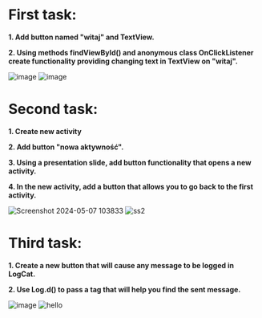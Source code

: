 # First task:

**1. Add button named "witaj" and TextView.**

**2. Using methods findViewById() and anonymous class OnClickListener create functionality providing changing text in TextView on "witaj".**

![image](https://github.com/mlekstan/projekt-JPWP/assets/79636250/a1997392-0190-42fa-8022-6c3d762590b8)
![image](https://github.com/mlekstan/projekt-JPWP/assets/79636250/be72e4e3-e44e-47a0-9230-00bd665e19d9)


# Second task:

**1. Create new activity**

**2. Add button "nowa aktywność".**

**3. Using a presentation slide, add button functionality that opens a new activity.**

**4. In the new activity, add a button that allows you to go back to the first activity.**

![Screenshot 2024-05-07 103833](https://github.com/mlekstan/projekt-JPWP/assets/79636250/d3255f50-7dff-456d-9411-8e87e673f166)
![ss2](https://github.com/mlekstan/projekt-JPWP/assets/79636250/6c42cc81-70e3-4068-aa73-902bd9d24c71)


# Third task:

**1. Create a new button that will cause any message to be logged in LogCat.**

**2. Use Log.d() to pass a tag that will help you find the sent message.**

![image](https://github.com/mlekstan/projekt-JPWP/assets/79636250/e4f160b9-fa00-4a3b-ac98-cc5e2aacf1d2)
![hello](https://github.com/mlekstan/projekt-JPWP/assets/79636250/2b0e1385-af8e-48a6-b182-2f5f899ce736)
